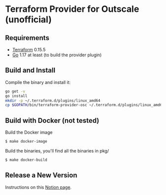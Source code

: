 Terraform Provider for Outscale (unofficial)
==================


Requirements
------------

- [Terraform](https://www.terraform.io/downloads) 0.15.5
- [Go](https://go.dev/doc/install) 1.17 at least (to build the provider plugin)

Build and Install
---------------------

Compile the binary and install it:
```bash
go get -v
go install
mkdir -p ~/.terraform.d/plugins/linux_amd64
cp $GOPATH/bin/terraform-provider-osc ~/.terraform.d/plugins/linux_amd64
```

Build with Docker (not tested)
---------------------

Build the Docker image

```bash
$ make docker-image
```

Build the binaries, you'll find all the binaries in pkg/

```bash
$ make docker-build
```

## Release a New Version

Instructions on this [Notion page](https://www.notion.so/scalingooriginal/New-Terraform-Provider-Release-40cd0af66b1f48148fb641ea138a22e5).
